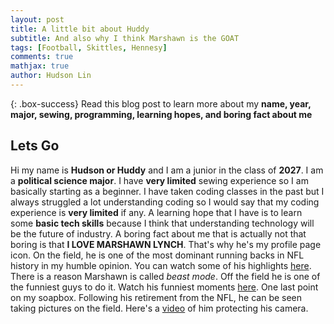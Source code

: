 ```yaml
---
layout: post
title: A little bit about Huddy
subtitle: And also why I think Marshawn is the GOAT
tags: [Football, Skittles, Hennesy]
comments: true
mathjax: true
author: Hudson Lin
---
```


{: .box-success}
Read this blog post to learn more about my **name, year, major, sewing, programming, learning hopes, and boring fact about me**

## Lets Go

Hi my name is **Hudson or Huddy** and I am a junior in the class of **2027**. I am a **political science major**. I have **very limited** sewing experience so I am basically starting as a beginner. I have taken coding classes in the past but I always struggled a lot understanding coding so I would say that my coding experience is **very limited** if any. A learning hope that I have is to learn some **basic tech skills** because I think that understanding technology will be the future of industry. A boring fact about me that is actually not that boring is that **I LOVE MARSHAWN LYNCH**. That's why he's my profile page icon. On the field, he is one of the most dominant running backs in NFL history in my humble opinion. You can watch some of his highlights [here](https://www.youtube.com/watch?v=kXOZdMeSIEo). There is a reason Marshawn is called _beast mode_. Off the field he is one of the funniest guys to do it. Watch his funniest moments [here](https://www.youtube.com/watch?v=rzY-NUxiSpI). One last point on my soapbox. Following his retirement from the NFL, he can be seen taking pictures on the field. Here's a [video](https://www.youtube.com/shorts/ggQDXK5lUTo) of him protecting his camera.
